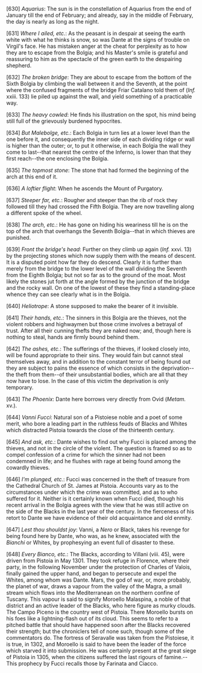 [630] _Aquarius_: The sun is in the constellation of Aquarius from the
end of January till the end of February; and already, say in the middle
of February, the day is nearly as long as the night.

[631] _Where I ailed, etc._: As the peasant is in despair at seeing the
earth white with what he thinks is snow, so was Dante at the signs of
trouble on Virgil's face. He has mistaken anger at the cheat for
perplexity as to how they are to escape from the Bolgia; and his
Master's smile is grateful and reassuring to him as the spectacle of the
green earth to the despairing shepherd.

[632] _The broken bridge_: They are about to escape from the bottom of
the Sixth Bolgia by climbing the wall between it and the Seventh, at the
point where the confused fragments of the bridge Friar Catalano told
them of (_Inf._ xxiii. 133) lie piled up against the wall, and yield
something of a practicable way.

[633] _The heavy cowled_: He finds his illustration on the spot, his
mind being still full of the grievously burdened hypocrites.

[634] _But Malebolge, etc._: Each Bolgia in turn lies at a lower level
than the one before it, and consequently the inner side of each dividing
ridge or wall is higher than the outer; or, to put it otherwise, in each
Bolgia the wall they come to last--that nearest the centre of the
Inferno, is lower than that they first reach--the one enclosing the
Bolgia.

[635] _The topmost stone_: The stone that had formed the beginning of
the arch at this end of it.

[636] _A loftier flight_: When he ascends the Mount of Purgatory.

[637] _Steeper far, etc._: Rougher and steeper than the rib of rock they
followed till they had crossed the Fifth Bolgia. They are now travelling
along a different spoke of the wheel.

[638] _The arch, etc._: He has gone on hiding his weariness till he is
on the top of the arch that overhangs the Seventh Bolgia--that in which
thieves are punished.

[639] _Front the bridge's head_: Further on they climb up again (_Inf._
xxvi. 13) by the projecting stones which now supply them with the means
of descent. It is a disputed point how far they do descend. Clearly it
is further than merely from the bridge to the lower level of the wall
dividing the Seventh from the Eighth Bolgia; but not so far as to the
ground of the moat. Most likely the stones jut forth at the angle formed
by the junction of the bridge and the rocky wall. On one of the lowest
of these they find a standing-place whence they can see clearly what is
in the Bolgia.

[640] _Heliotrope_: A stone supposed to make the bearer of it invisible.

[641] _Their hands, etc._: The sinners in this Bolgia are the thieves,
not the violent robbers and highwaymen but those crime involves a
betrayal of trust. After all their cunning thefts they are naked now;
and, though here is nothing to steal, hands are firmly bound behind
them.

[642] _The ashes, etc._: The sufferings of the thieves, if looked
closely into, will be found appropriate to their sins. They would fain
but cannot steal themselves away, and in addition to the constant terror
of being found out they are subject to pains the essence of which
consists in the deprivation--the theft from them--of their unsubstantial
bodies, which are all that they now have to lose. In the case of this
victim the deprivation is only temporary.

[643] _The Phoenix_: Dante here borrows very directly from Ovid
(_Metam._ xv.).

[644] _Vanni Fucci_: Natural son of a Pistoiese noble and a poet of some
merit, who bore a leading part in the ruthless feuds of Blacks and
Whites which distracted Pistoia towards the close of the thirteenth
century.

[645] _And ask, etc._: Dante wishes to find out why Fucci is placed
among the thieves, and not in the circle of the violent. The question is
framed so as to compel confession of a crime for which the sinner had
not been condemned in life; and he flushes with rage at being found
among the cowardly thieves.

[646] _I'm plunged, etc._: Fucci was concerned in the theft of treasure
from the Cathedral Church of St. James at Pistoia. Accounts vary as to
the circumstances under which the crime was committed, and as to who
suffered for it. Neither is it certainly known when Fucci died, though
his recent arrival in the Bolgia agrees with the view that he was still
active on the side of the Blacks in the last year of the century. In the
fierceness of his retort to Dante we have evidence of their old
acquaintance and old enmity.

[647] _Lest thou shouldst joy_: Vanni, a _Nero_ or Black, takes his
revenge for being found here by Dante, who was, as he knew, associated
with the _Bianchi_ or Whites, by prophesying an event full of disaster
to these.

[648] _Every Bianco, etc._: The Blacks, according to Villani (viii. 45),
were driven from Pistoia in May 1301. They took refuge in Florence,
where their party, in the following November under the protection of
Charles of Valois, finally gained the upper hand, and began to persecute
and expel the Whites, among whom was Dante. Mars, the god of war, or,
more probably, the planet of war, draws a vapour from the valley of the
Magra, a small stream which flows into the Mediterranean on the northern
confine of Tuscany. This vapour is said to signify Moroello Malaspina, a
noble of that district and an active leader of the Blacks, who here
figure as murky clouds. The Campo Piceno is the country west of Pistoia.
There Moroello bursts on his foes like a lightning-flash out of its
cloud. This seems to refer to a pitched battle that should have happened
soon after the Blacks recovered their strength; but the chroniclers tell
of none such, though some of the commentators do. The fortress of
Seravalle was taken from the Pistoiese, it is true, in 1302, and
Moroello is said to have been the leader of the force which starved it
into submission. He was certainly present at the great siege of Pistoia
in 1305, when the citizens suffered the last rigours of famine.--This
prophecy by Fucci recalls those by Farinata and Ciacco.